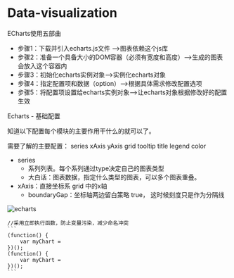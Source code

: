 # Data-visualization
ECharts使用五部曲

- 步骤1：下载并引入echarts.js文件 —>图表依赖这个js库
- 步骤2：准备一个具备大小的DOM容器（必须有宽度和高度）—>生成的图表会放入这个容器内
- 步骤3：初始化echarts实例对象—>实例化echarts对象
- 步骤4：指定配置项和数据（option）—>根据具体需求修改配置选项
- 步骤5：将配置项设置给echarts实例对象—>让echarts对象根据修改好的配置生效

Echarts - 基础配置

知道以下配置每个模块的主要作用干什么的就可以了。

需要了解的主要配置： series xAxis yAxis grid tooltip title legend color

- series
  - 系列列表。每个系列通过type决定自己的图表类型
  - 大白话：图表数据，指定什么类型的图表，可以多个图表重叠。
- xAxis：直接坐标系 grid 中的x轴
  - boundaryGap：坐标轴两边留白策略 true， 这时候刻度只是作为分隔线

![echarts](https://github.com/Ax7z1/Data-visualization/assets/88520528/8db30a28-686a-49cc-a8d0-c53e6668c503)








    //采用立即执行函数，防止变量污染，减少命名冲突
    ```
    (function() {
        var myChart = 
    })();
    (function() {
        var myChart = 
    })();
    ```


